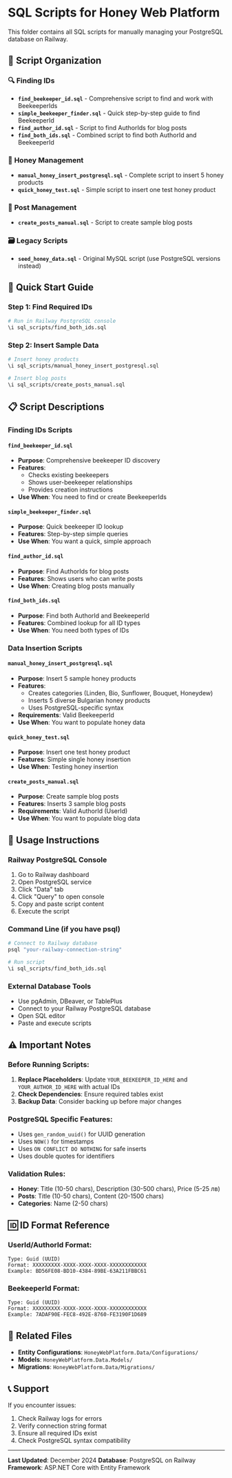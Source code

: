 # SQL Scripts for Honey Web Platform

This folder contains all SQL scripts for manually managing your PostgreSQL database on Railway.

## 📁 Script Organization

### 🔍 **Finding IDs**
- **`find_beekeeper_id.sql`** - Comprehensive script to find and work with BeekeeperIds
- **`simple_beekeeper_finder.sql`** - Quick step-by-step guide to find BeekeeperId
- **`find_author_id.sql`** - Script to find AuthorIds for blog posts
- **`find_both_ids.sql`** - Combined script to find both AuthorId and BeekeeperId

### 🍯 **Honey Management**
- **`manual_honey_insert_postgresql.sql`** - Complete script to insert 5 honey products
- **`quick_honey_test.sql`** - Simple script to insert one test honey product

### 📝 **Post Management**
- **`create_posts_manual.sql`** - Script to create sample blog posts

### 🗃️ **Legacy Scripts**
- **`seed_honey_data.sql`** - Original MySQL script (use PostgreSQL versions instead)

## 🚀 Quick Start Guide

### Step 1: Find Required IDs
```bash
# Run in Railway PostgreSQL console
\i sql_scripts/find_both_ids.sql
```

### Step 2: Insert Sample Data
```bash
# Insert honey products
\i sql_scripts/manual_honey_insert_postgresql.sql

# Insert blog posts
\i sql_scripts/create_posts_manual.sql
```

## 📋 Script Descriptions

### **Finding IDs Scripts**

#### `find_beekeeper_id.sql`
- **Purpose**: Comprehensive beekeeper ID discovery
- **Features**: 
  - Checks existing beekeepers
  - Shows user-beekeeper relationships
  - Provides creation instructions
- **Use When**: You need to find or create BeekeeperIds

#### `simple_beekeeper_finder.sql`
- **Purpose**: Quick beekeeper ID lookup
- **Features**: Step-by-step simple queries
- **Use When**: You want a quick, simple approach

#### `find_author_id.sql`
- **Purpose**: Find AuthorIds for blog posts
- **Features**: Shows users who can write posts
- **Use When**: Creating blog posts manually

#### `find_both_ids.sql`
- **Purpose**: Find both AuthorId and BeekeeperId
- **Features**: Combined lookup for all ID types
- **Use When**: You need both types of IDs

### **Data Insertion Scripts**

#### `manual_honey_insert_postgresql.sql`
- **Purpose**: Insert 5 sample honey products
- **Features**:
  - Creates categories (Linden, Bio, Sunflower, Bouquet, Honeydew)
  - Inserts 5 diverse Bulgarian honey products
  - Uses PostgreSQL-specific syntax
- **Requirements**: Valid BeekeeperId
- **Use When**: You want to populate honey data

#### `quick_honey_test.sql`
- **Purpose**: Insert one test honey product
- **Features**: Simple single honey insertion
- **Use When**: Testing honey insertion

#### `create_posts_manual.sql`
- **Purpose**: Create sample blog posts
- **Features**: Inserts 3 sample blog posts
- **Requirements**: Valid AuthorId (UserId)
- **Use When**: You want to populate blog data

## 🔧 Usage Instructions

### **Railway PostgreSQL Console**
1. Go to Railway dashboard
2. Open PostgreSQL service
3. Click "Data" tab
4. Click "Query" to open console
5. Copy and paste script content
6. Execute the script

### **Command Line (if you have psql)**
```bash
# Connect to Railway database
psql "your-railway-connection-string"

# Run script
\i sql_scripts/find_both_ids.sql
```

### **External Database Tools**
- Use pgAdmin, DBeaver, or TablePlus
- Connect to your Railway PostgreSQL database
- Open SQL editor
- Paste and execute scripts

## ⚠️ Important Notes

### **Before Running Scripts:**
1. **Replace Placeholders**: Update `YOUR_BEEKEEPER_ID_HERE` and `YOUR_AUTHOR_ID_HERE` with actual IDs
2. **Check Dependencies**: Ensure required tables exist
3. **Backup Data**: Consider backing up before major changes

### **PostgreSQL Specific Features:**
- Uses `gen_random_uuid()` for UUID generation
- Uses `NOW()` for timestamps
- Uses `ON CONFLICT DO NOTHING` for safe inserts
- Uses double quotes for identifiers

### **Validation Rules:**
- **Honey**: Title (10-50 chars), Description (30-500 chars), Price (5-25 лв)
- **Posts**: Title (10-50 chars), Content (20-1500 chars)
- **Categories**: Name (2-50 chars)

## 🆔 ID Format Reference

### **UserId/AuthorId Format:**
```
Type: Guid (UUID)
Format: XXXXXXXXX-XXXX-XXXX-XXXX-XXXXXXXXXXXX
Example: BD56FE08-BD10-4384-89BE-63A211FBBC61
```

### **BeekeeperId Format:**
```
Type: Guid (UUID)
Format: XXXXXXXXX-XXXX-XXXX-XXXX-XXXXXXXXXXXX
Example: 7ADAF90E-FEC8-492E-8760-FE3190F1D689
```

## 🔗 Related Files

- **Entity Configurations**: `HoneyWebPlatform.Data/Configurations/`
- **Models**: `HoneyWebPlatform.Data.Models/`
- **Migrations**: `HoneyWebPlatform.Data/Migrations/`

## 📞 Support

If you encounter issues:
1. Check Railway logs for errors
2. Verify connection string format
3. Ensure all required IDs exist
4. Check PostgreSQL syntax compatibility

---

**Last Updated**: December 2024
**Database**: PostgreSQL on Railway
**Framework**: ASP.NET Core with Entity Framework
